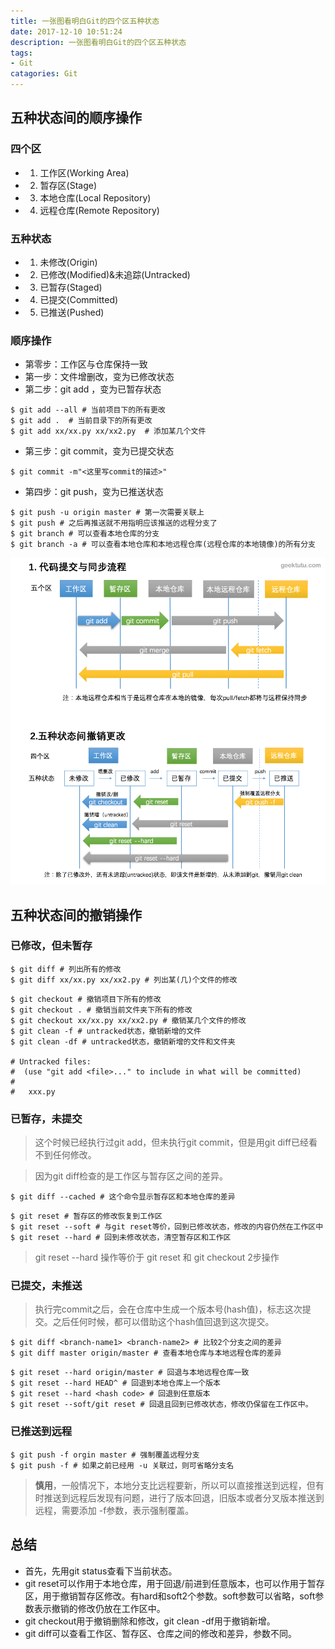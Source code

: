 ```yaml
---
title: 一张图看明白Git的四个区五种状态
date: 2017-12-10 10:51:24
description: 一张图看明白Git的四个区五种状态
tags:
- Git
catagories: Git
---
```



## 五种状态间的顺序操作
### 四个区
- 1) 工作区(Working Area)
- 2) 暂存区(Stage)
- 3) 本地仓库(Local Repository)
- 4) 远程仓库(Remote Repository)

### 五种状态
- 1) 未修改(Origin)
- 2) 已修改(Modified)&未追踪(Untracked)
- 3) 已暂存(Staged)
- 4) 已提交(Committed)
- 5) 已推送(Pushed)

### 顺序操作
- 第零步：工作区与仓库保持一致
- 第一步：文件增删改，变为已修改状态
- 第二步：git add ，变为已暂存状态

```
$ git add --all # 当前项目下的所有更改
$ git add .  # 当前目录下的所有更改
$ git add xx/xx.py xx/xx2.py  # 添加某几个文件
```
- 第三步：git commit，变为已提交状态

```
$ git commit -m"<这里写commit的描述>"
```
- 第四步：git push，变为已推送状态

```
$ git push -u origin master # 第一次需要关联上
$ git push # 之后再推送就不用指明应该推送的远程分支了
$ git branch # 可以查看本地仓库的分支
$ git branch -a # 可以查看本地仓库和本地远程仓库(远程仓库的本地镜像)的所有分支
```

![git](git-four-areas-five-states/git-four-areas-five-states.png)

## 五种状态间的撤销操作
### 已修改，但未暂存

```
$ git diff # 列出所有的修改
$ git diff xx/xx.py xx/xx2.py # 列出某(几)个文件的修改
```

```
$ git checkout # 撤销项目下所有的修改
$ git checkout . # 撤销当前文件夹下所有的修改
$ git checkout xx/xx.py xx/xx2.py # 撤销某几个文件的修改
$ git clean -f # untracked状态，撤销新增的文件
$ git clean -df # untracked状态，撤销新增的文件和文件夹

# Untracked files:
#  (use "git add <file>..." to include in what will be committed)
#
#	xxx.py
```

### 已暂存，未提交

> 这个时候已经执行过git add，但未执行git commit，但是用git diff已经看不到任何修改。

> 因为git diff检查的是工作区与暂存区之间的差异。

```
$ git diff --cached # 这个命令显示暂存区和本地仓库的差异
```

```
$ git reset # 暂存区的修改恢复到工作区
$ git reset --soft # 与git reset等价，回到已修改状态，修改的内容仍然在工作区中
$ git reset --hard # 回到未修改状态，清空暂存区和工作区
```
> git reset --hard 操作等价于 git reset 和 git checkout 2步操作

### 已提交，未推送

> 执行完commit之后，会在仓库中生成一个版本号(hash值)，标志这次提交。之后任何时候，都可以借助这个hash值回退到这次提交。

```
$ git diff <branch-name1> <branch-name2> # 比较2个分支之间的差异
$ git diff master origin/master # 查看本地仓库与本地远程仓库的差异
```

```
$ git reset --hard origin/master # 回退与本地远程仓库一致
$ git reset --hard HEAD^ # 回退到本地仓库上一个版本
$ git reset --hard <hash code> # 回退到任意版本
$ git reset --soft/git reset # 回退且回到已修改状态，修改仍保留在工作区中。
```

### 已推送到远程

```
$ git push -f orgin master # 强制覆盖远程分支
$ git push -f # 如果之前已经用 -u 关联过，则可省略分支名
```
> **慎用**，一般情况下，本地分支比远程要新，所以可以直接推送到远程，但有时推送到远程后发现有问题，进行了版本回退，旧版本或者分叉版本推送到远程，需要添加 -f参数，表示强制覆盖。


## 总结
- 首先，先用git status查看下当前状态。
- git reset可以作用于本地仓库，用于回退/前进到任意版本，也可以作用于暂存区，用于撤销暂存区修改。有hard和soft2个参数。soft参数可以省略，soft参数表示撤销的修改仍放在工作区中。
- git checkout用于撤销删除和修改，git clean -df用于撤销新增。
- git diff可以查看工作区、暂存区、仓库之间的修改和差异，参数不同。